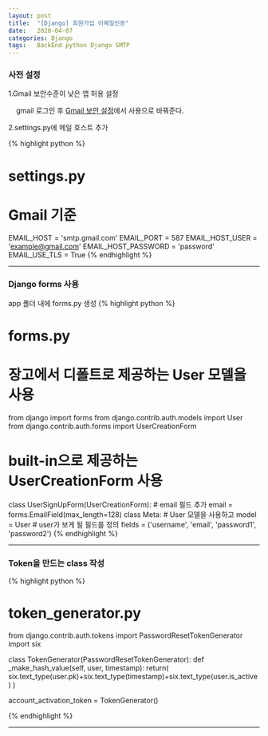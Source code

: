 ```yaml
---
layout: post
title:  "[Django] 회원가입 이메일인증"
date:   2020-04-07
categories: Django
tags:	BackEnd python Django SMTP
---
```


### 사전 설정

1.Gmail 보안수준이 낮은 앱 허용 설정  

&nbsp;&nbsp;&nbsp;&nbsp;gmail 로그인 후 <a href='https://www.google.com/settings/security/lesssecureapps'>Gmail 보안 설정</a>에서 사용으로 바꿔준다.

2.settings.py에 메일 호스트 추가

{% highlight python %}
# settings.py

# Gmail 기준
EMAIL_HOST = 'smtp.gmail.com'
EMAIL_PORT = 587
EMAIL_HOST_USER = 'example@gmail.com'
EMAIL_HOST_PASSWORD = 'password'
EMAIL_USE_TLS = True
{% endhighlight %}

--------------------------------------------
### Django forms 사용

app 폴더 내에 forms.py 생성
{% highlight python %}
# forms.py

# 장고에서 디폴트로 제공하는 User 모델을 사용
from django import forms
from django.contrib.auth.models import User
from django.contrib.auth.forms import UserCreationForm

# built-in으로 제공하는 UserCreationForm 사용
class UserSignUpForm(UserCreationForm):
    # email 필드 추가
    email = forms.EmailField(max_length=128)
    class Meta:
        # User 모델을 사용하고
        model = User
        # user가 보게 될 필드를 정의
        fields = ('username', 'email', 'password1', 'password2')
{% endhighlight %}

--------------------------------------------

### Token을 만드는 class 작성
{% highlight python %}
# token_generator.py
from django.contrib.auth.tokens import PasswordResetTokenGenerator
import six

class TokenGenerator(PasswordResetTokenGenerator):
    def _make_hash_value(self, user, timestamp):
        return(
            six.text_type(user.pk)+six.text_type(timestamp)+six.text_type(user.is_active)
        )

account_activation_token = TokenGenerator()

{% endhighlight %}

--------------------------------------------
